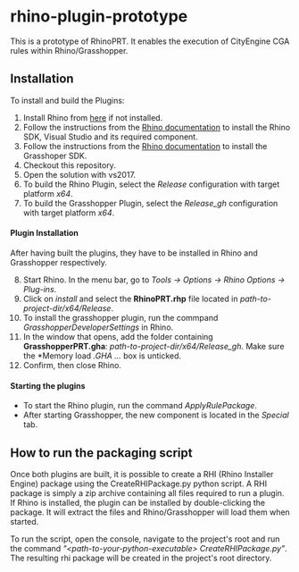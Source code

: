 # rhino-plugin-prototype
This is a prototype of RhinoPRT. It enables the execution of CityEngine CGA rules within Rhino/Grasshopper.

## Installation
To install and build the Plugins:
1. Install Rhino from [here](https://www.rhino3d.com/download) if not installed.
2. Follow the instructions from the [Rhino documentation](https://developer.rhino3d.com/guides/cpp/installing-tools-windows/) to install the Rhino SDK, Visual Studio and its required component.
3. Follow the instructions from the [Rhino documentation](https://developer.rhino3d.com/guides/grasshopper/installing-tools-windows/) to install the Grasshoper SDK.
4. Checkout this repository.
5. Open the solution with vs2017.
6. To build the Rhino Plugin, select the *Release* configuration with target platform *x64*.
7. To build the Grasshopper Plugin, select the *Release_gh* configuration with target platform *x64*.

#### Plugin Installation
After having built the plugins, they have to be installed in Rhino and Grasshopper respectively.

8. Start Rhino. In the menu bar, go to *Tools -> Options -> Rhino Options -> Plug-ins*.
9. Click on *install* and select the **RhinoPRT.rhp** file located in *path-to-project-dir/x64/Release*.
10. To install the grasshopper plugin, run the commpand *GrasshopperDeveloperSettings* in Rhino.
11. In the window that opens, add the folder containing **GrasshopperPRT.gha**: *path-to-project-dir/x64/Release_gh*. Make sure the *Memory load *.GHA ...* box is unticked.
12. Confirm, then close Rhino.

#### Starting the plugins
- To start the Rhino plugin, run the command *ApplyRulePackage*.
- After starting Grasshopper, the new component is located in the *Special* tab.

## How to run the packaging script
Once both plugins are built, it is possible to create a RHI (Rhino Installer Engine) package using the CreateRHIPackage.py python script. A RHI package is simply a zip archive containing all files required to run a plugin. If Rhino is installed, the plugin can be installed by double-clicking the package. It will extract the files and Rhino/Grasshopper will load them when started.

To run the script, open the console, navigate to the project's root and run the command _"\<path-to-your-python-executable> CreateRHIPackage.py"_. The resulting rhi package will be created in the project's root directory.
